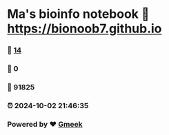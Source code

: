 # Ma's bioinfo notebook :link: https://bionoob7.github.io 
### :page_facing_up: [14](https://bionoob7.github.io/tag.html) 
### :speech_balloon: 0 
### :hibiscus: 91825 
### :alarm_clock: 2024-10-02 21:46:35 
### Powered by :heart: [Gmeek](https://github.com/Meekdai/Gmeek)
